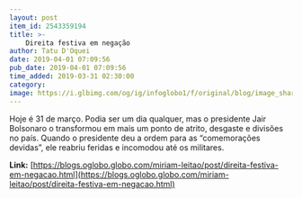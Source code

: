 ```yaml
---
layout: post
item_id: 2543359194
title: >-
    Direita festiva em negação
author: Tatu D'Oquei
date: 2019-04-01 07:09:56
pub_date: 2019-04-01 07:09:56
time_added: 2019-03-31 02:30:00
category: 
image: https://i.glbimg.com/og/ig/infoglobo1/f/original/blog/image_share/miriam-leitao.jpg
---
```


Hoje é 31 de março. Podia ser um dia qualquer, mas o presidente Jair Bolsonaro o transformou em mais um ponto de atrito, desgaste e divisões no país. Quando o presidente deu a ordem para as “comemorações devidas”, ele reabriu feridas e incomodou até os militares.

**Link:** [https://blogs.oglobo.globo.com/miriam-leitao/post/direita-festiva-em-negacao.html](https://blogs.oglobo.globo.com/miriam-leitao/post/direita-festiva-em-negacao.html)

